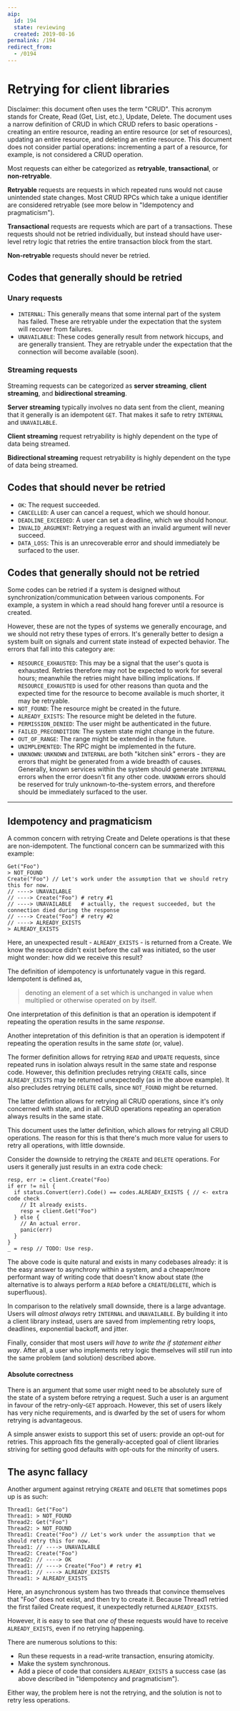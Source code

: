```yaml
---
aip:
  id: 194
  state: reviewing
  created: 2019-08-16
permalink: /194
redirect_from:
  - /0194
---
```



# Retrying for client libraries

Disclaimer: this document often uses the term "CRUD". This acronym stands for
Create, Read (Get, List, etc.), Update, Delete. The document uses a narrow
definition of CRUD in which CRUD refers to basic operations - creating an
entire resource, reading an entire resource (or set of resources), updating
an entire resource, and deleting an entire resource. This document does not
consider partial operations: incrementing a part of a resource, for example,
is not considered a CRUD operation.

Most requests can either be categorized as **retryable**, **transactional**, or
**non-retryable**.

**Retryable** requests are requests in which repeated runs would not cause
unintended state changes. Most CRUD RPCs which take a unique identifier are
considered retryable (see more below in "Idempotency and pragmaticism").

**Transactional** requests are requests which are part of a transactions. These
requests should not be retried individually, but instead should have user-level
retry logic that retries the entire transaction block from the start.

**Non-retryable** requests should never be retried.

## Codes that generally should be retried

### Unary requests

- `INTERNAL`: This generally means that some internal part of the system has
failed. These are retryable under the expectation that the system will recover
from failures.
- `UNAVAILABLE`: These codes generally result from network hiccups, and are
generally transient. They are retryable under the expectation that the
connection will become available (soon).

### Streaming requests

Streaming requests can be categorized as **server streaming**,
**client streaming**, and **bidirectional streaming**.

**Server streaming** typically involves no data sent from the client, meaning
that it generally is an idempotent `GET`. That makes it safe to retry `INTERNAL`
and `UNAVAILABLE`.

**Client streaming** request retryability is highly dependent on the type of
data being streamed.

**Bidirectional streaming** request retryability is highly dependent on the type
of data being streamed.

## Codes that should never be retried

- `OK`: The request succeeded.
- `CANCELLED`: A user can cancel a request, which we should honour.
- `DEADLINE_EXCEEDED`: A user can set a deadline, which we should honour.
- `INVALID_ARGUMENT`: Retrying a request with an invalid argument will never
  succeed.
- `DATA_LOSS`: This is an unrecoverable error and should immediately be surfaced
  to the user.

## Codes that generally should not be retried

Some codes can be retried if a system is designed without
synchronization/communication between various components. For example, a system
in which a read should hang forever until a resource is created.

However, these are not the types of systems we generally encourage, and we should
not retry these types of errors. It's generally better to design a system built
on signals and current state instead of expected behavior. The errors that fall
into this category are:

- `RESOURCE_EXHAUSTED`: This may be a signal that the user's quota is exhausted.
  Retries therefore may not be expected to work for several hours; meanwhile the
  retries might have billing implications. If `RESOURCE_EXHAUSTED` is used for
  other reasons than quota and the expected time for the resource to become
  available is much shorter, it may be retryable.
- `NOT_FOUND`: The resource might be created in the future.
- `ALREADY_EXISTS`: The resource might be deleted in the future.
- `PERMISSION_DENIED`: The user might be authenticated in the future.
- `FAILED_PRECONDITION`: The system state might change in the future.
- `OUT_OF_RANGE`: The range might be extended in the future.
- `UNIMPLEMENTED`: The RPC might be implemented in the future.
- `UNKNOWN`: `UNKNOWN` and `INTERNAL` are both "kitchen sink" errors - they are
  errors that might be generated from a wide breadth of causes. Generally,
  known services within the system should generate `INTERNAL` errors when the
  error doesn't fit any other code. `UNKNOWN` errors should be reserved for truly
  unknown-to-the-system errors, and therefore should be immediately surfaced to
  the user.

------------------

## Idempotency and pragmaticism

A common concern with retrying Create and Delete operations is that these are
non-idempotent. The functional concern can be summarized with this example:

```
Get("Foo")
> NOT_FOUND
Create("Foo") // Let's work under the assumption that we should retry this for now.
// ----> UNAVAILABLE
// ----> Create("Foo") # retry #1
// ----> UNAVAILABLE   # actually, the request succeeded, but the connection died during the response
// ----> Create("Foo") # retry #2
// ----> ALREADY_EXISTS
> ALREADY_EXISTS
```

Here, an unexpected result - `ALREADY_EXISTS` - is returned from a Create. We
know the resource didn't exist before the call was initiated, so the user might
wonder: how did we receive this result?

The definition of idempotency is unfortunately vague in this regard. Idempotent
is defined as,

> denoting an element of a set which is unchanged in value when multiplied or
> otherwise operated on by itself.

One interpretation of this definition is that an operation is idempotent if
repeating the operation results in the same _response_.

Another intepretation of this definition is that an operation is idempotent if
repeating the operation results in the same _state_ (or, value).

The former definition allows for retrying `READ` and `UPDATE` requests, since
repeated runs in isolation always result in the same state and response code.
However, this definition precludes retrying `CREATE` calls, since
`ALREADY_EXISTS` may be returned unexpectedly (as in the above example). It also
precludes retrying `DELETE` calls, since `NOT_FOUND` might be returned.

The latter defintion allows for retrying all CRUD operations, since it's only
concerned with state, and in all CRUD operations repeating an operation always
results in the same state.

This document uses the latter definition, which allows for retrying all
CRUD operations. The reason for this is that there's much more value for users
to retry all operations, with little downside.

Consider the downside to retrying the `CREATE` and `DELETE` operations. For
users it generally just results in an extra code check:

```
resp, err := client.Create("Foo)
if err != nil {
  if status.Convert(err).Code() == codes.ALREADY_EXISTS { // <- extra code check
    // It already exists.
    resp = client.Get("Foo")
  } else {
    // An actual error.
    panic(err)
  }
}
_ = resp // TODO: Use resp.
```

The above code is quite natural and exists in many codebases already: it is the
easy answer to asynchrony within a system, and a cheaper/more performant way
of writing code that doesn't know about state (the alternative is to always
perform a `READ` before a `CREATE`/`DELETE`, which is superfluous).

In comparison to the relatively small downside, there is a large advantage.
Users will _almost always_ retry `INTERNAL` and `UNAVAILABLE`. By building it
into a client library instead, users are saved from implementing retry loops,
deadlines, exponential backoff, and jitter.

Finally, consider that most users _will have to write the if statement either
way_. After all, a user who implements retry logic themselves will _still_ run
into the same problem (and solution) described above.

#### Absolute correctness

There is an argument that some user might need to be absolutely sure of the
state of a system before retrying a request. Such a user is an argument in
favour of the retry-only-`GET` approach. However, this set of users likely has
very niche requirements, and is dwarfed by the set of users for whom retrying
is advantageous.

A simple answer exists to support this set of users: provide an opt-out for
retries. This approach fits the generally-accepted goal of client libraries
striving for setting good defaults with opt-outs for the minority of users.

## The async fallacy

Another argument against retrying `CREATE` and `DELETE` that sometimes pops up
is as such:

```
Thread1: Get("Foo")
Thread1: > NOT_FOUND
Thread2: Get("Foo")
Thread2: > NOT_FOUND
Thread1: Create("Foo") // Let's work under the assumption that we should retry this for now.
Thread1: // ----> UNAVAILABLE
Thread2: Create("Foo")
Thread2: // ----> OK
Thread1: // ----> Create("Foo") # retry #1
Thread1: // ----> ALREADY_EXISTS
Thread1: > ALREADY_EXISTS
```

Here, an asynchronous system has two threads that convince themselves that
"Foo" does not exist, and then try to create it. Because Thread1 retried the
first failed Create request, it unexpectedly returned `ALREADY_EXISTS`.

However, it is easy to see that _one of_ these requests would have to receive
`ALREADY_EXISTS`, even if no retrying happening.

There are numerous solutions to this:

- Run these requests in a read-write transaction, ensuring atomicity.
- Make the system synchronous.
- Add a piece of code that considers `ALREADY_EXISTS` a success case (as above
  described in "Idempotency and pragmaticism").

Either way, the problem here is not the retrying, and the solution is not to
retry less operations.
